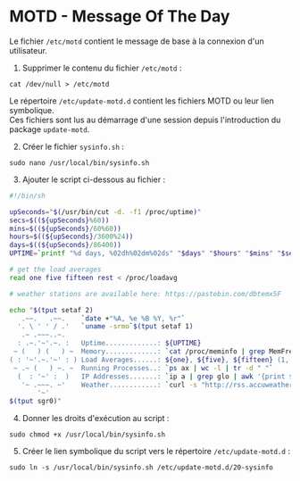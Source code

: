 # MOTD - Message Of The Day

Le fichier `/etc/motd` contient le message de base à la connexion d'un utilisateur.

1. Supprimer le contenu du fichier `/etc/motd` :

```shell
cat /dev/null > /etc/motd
```

Le répertoire `/etc/update-motd.d` contient les fichiers MOTD ou leur lien symbolique.  
Ces fichiers sont lus au démarrage d'une session depuis l'introduction du package `update-motd`.

2. Créer le fichier `sysinfo.sh` :

```shell
sudo nano /usr/local/bin/sysinfo.sh
```

3. Ajouter le script ci-dessous au fichier :

```bash
#!/bin/sh

upSeconds="$(/usr/bin/cut -d. -f1 /proc/uptime)"
secs=$((${upSeconds}%60))
mins=$((${upSeconds}/60%60))
hours=$((${upSeconds}/3600%24))
days=$((${upSeconds}/86400))
UPTIME=`printf "%d days, %02dh%02dm%02ds" "$days" "$hours" "$mins" "$secs"`

# get the load averages
read one five fifteen rest < /proc/loadavg

# weather stations are available here: https://pastebin.com/dbtemx5F

echo "$(tput setaf 2)
   .~~.   .~~.    `date +"%A, %e %B %Y, %r"`
  '. \ ' ' / .'   `uname -srmo`$(tput setaf 1)
   .~ .~~~..~.
  : .~.'~'.~. :   Uptime.............: ${UPTIME}
 ~ (   ) (   ) ~  Memory.............: `cat /proc/meminfo | grep MemFree | awk {'print $2'}`kB (Free) / `cat /proc/meminfo | grep MemTotal | awk {'print $2'}`kB (Total)
( : '~'.~.'~' : ) Load Averages......: ${one}, ${five}, ${fifteen} (1, 5, 15 min)
 ~ .~ (   ) ~. ~  Running Processes..: `ps ax | wc -l | tr -d " "`
  (  : '~' :  )   IP Addresses.......: `ip a | grep glo | awk '{print $2}' | head -1 | cut -f1 -d/` and `wget -q -O - http://icanhazip.com/ | tail`
   '~ .~~~. ~'    Weather............: `curl -s "http://rss.accuweather.com/rss/liveweather_rss.asp?metric=1&locCode=EUR|FR|FR017|LILLE" | sed -n '/Currently:/ s/.*: \(.*\): \([0-9]*\)\([CF]\).*/\2°\3, \1/p'`
       '~'
$(tput sgr0)"
```

4. Donner les droits d'exécution au script :

```shell
sudo chmod +x /usr/local/bin/sysinfo.sh
```

5. Créer le lien symbolique du script vers le répertoire `/etc/update-motd.d` :

```shell
sudo ln -s /usr/local/bin/sysinfo.sh /etc/update-motd.d/20-sysinfo
```
